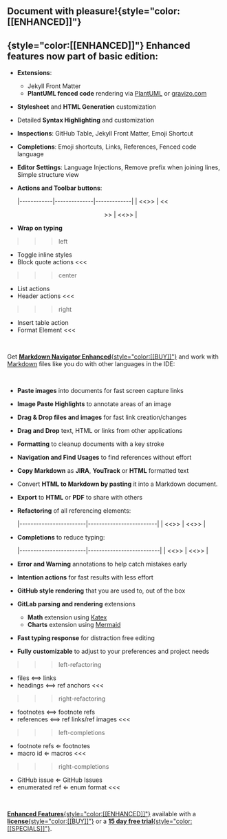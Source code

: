 ## Document with pleasure!{style="color:[[ENHANCED]]"}

## {style="color:[[ENHANCED]]"} Enhanced features now part of basic edition:

* **Extensions**:
  * Jekyll Front Matter
  * **PlantUML fenced code** rendering via [PlantUML] or [gravizo.com]
* **Stylesheet** and **HTML Generation** customization
* Detailed **Syntax Highlighting** and customization
* **Inspections**: GitHub Table, Jekyll Front Matter, Emoji Shortcut
* **Completions**: Emoji shortcuts, Links, References, Fenced code language
* **Editor Settings**: Language Injections, Remove prefix when joining lines, Simple structure
  view
* **Actions and Toolbar buttons**:

  |------------|--------------|-------------|
  | <<<left>>> | <<<center>>> | <<<right>>> |
* **Wrap on typing**

>>>left
* Toggle inline styles
* Block quote actions
<<<

>>>center
* List actions
* Header actions
<<<

>>>right
* Insert table action
* Format Element
<<<

<br>

Get [**Markdown Navigator Enhanced**{style="color:[[BUY]]"}](:FEATURES) and work with [Markdown]
files like you do with other languages in the IDE:

<br>

* **Paste images** into documents for fast screen capture links
* **Image Paste Highlights** to annotate areas of an image
* **Drag & Drop files and images** for fast link creation/changes
* **Drag and Drop** text, HTML or links from other applications
* **Formatting** to cleanup documents with a key stroke
* **Navigation and Find Usages** to find references without effort
* **Copy Markdown** as **JIRA**, **YouTrack** or **HTML** formatted text
* Convert **HTML to Markdown by pasting** it into a Markdown document.
* **Export** to **HTML** or **PDF** to share with others
* **Refactoring** of all referencing elements:
  
  |------------------------|-------------------------|
  | <<<left-refactoring>>> | <<<right-refactoring>>> |
* **Completions** to reduce typing:
  
  |------------------------|--------------------------|
  | <<<left-completions>>> | <<<right-completions>>> |
* **Error and Warning** annotations to help catch mistakes early
* **Intention actions** for fast results with less effort
* **GitHub style rendering** that you are used to, out of the box
* **GitLab parsing and rendering** extensions
  * **Math** extension using [Katex](https://github.com/Khan/KaTeX)
  * **Charts** extension using [Mermaid](https://github.com/knsv/mermaid)
* **Fast typing response** for distraction free editing
* **Fully customizable** to adjust to your preferences and project needs

>>>left-refactoring
  * files ⟺ links
  * headings ⟺ ref anchors
<<<

>>>right-refactoring
  * footnotes ⟺ footnote refs
  * references ⟺ ref links/ref images
<<<

>>>left-completions
  * footnote refs ⇐ footnotes
  * macro id ⇐ macros
<<<

>>>right-completions
  * GitHub issue ⇐ GitHub Issues
  * enumerated ref ⇐ enum format
<<<

<br>

[**Enhanced Features**{style="color:[[ENHANCED]]"}](:FEATURES) available with a
[**license**{style="color:[[BUY]]"}](:BUY) or a
[**15 day free trial**{style="color:[[SPECIALS]]"}](:TRY).

[gravizo.com]: http://gravizo.com
[Markdown]: https://daringfireball.net/projects/markdown
[PlantUML]: http://plantuml.com

